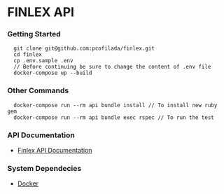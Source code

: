 # FINLEX API

### Getting Started

```
  git clone git@github.com:pcofilada/finlex.git
  cd finlex
  cp .env.sample .env
  // Before continuing be sure to change the content of .env file
  docker-compose up --build
```

### Other Commands

```
  docker-compose run --rm api bundle install // To install new ruby gem
  docker-compose run --rm api bundle exec rspec // To run the test
```

### API Documentation

- [Finlex API Documentation](https://documenter.getpostman.com/view/1624205/TzXtJfcQ)

### System Dependecies

- [Docker](https://www.docker.com/)
